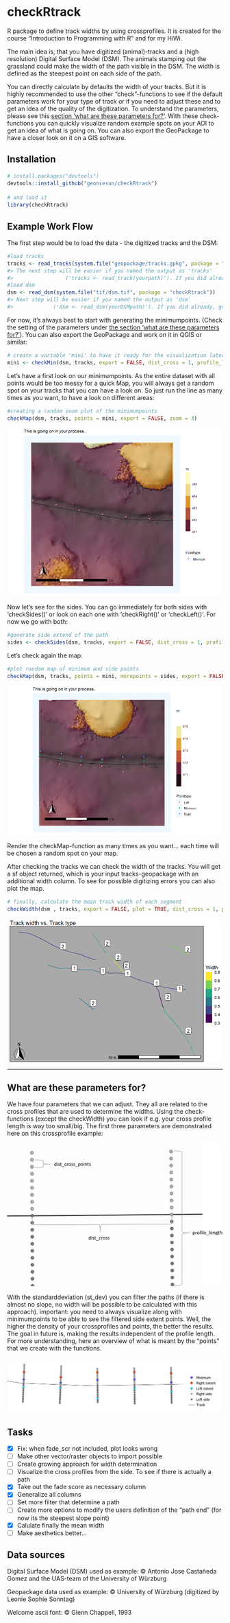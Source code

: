 
<!-- README.md is generated from README.Rmd. Please edit that file -->

# checkRtrack

<!-- badges: start -->
<!-- badges: end -->

R package to define track widths by using crossprofiles. It is created
for the course “Introduction to Programming with R” and for my HiWi.

The main idea is, that you have digitized (animal)-tracks and a (high
resolution) Digital Surface Model (DSM). The animals stamping out the
grassland could make the width of the path visible in the DSM. The width
is defined as the steepest point on each side of the path.

You can directly calculate by defaults the width of your tracks. But it
is highly recommended to use the other “check”-functions to see if the
default parameters work for your type of track or if you need to adjust
these and to get an idea of the quality of the digitization. To
understand the parameters, please see this [section ‘what are these
parameters for?’](#what-are-these-parameters-for?). With these
check-functions you can quickly visualize random example spots on your
AOI to get an idea of what is going on. You can also export the
GeoPackage to have a closer look on it on a GIS software.

## Installation

``` r
# install.packages("devtools")
devtools::install_github("geoniesun/checkRtrack")

# and load it 
library(checkRtrack)
```

## Example Work Flow

The first step would be to load the data - the digitized tracks and the
DSM:

``` r
#load tracks 
tracks <- read_tracks(system.file("geopackage/tracks.gpkg", package = "checkRtrack"))
#> The next step will be easier if you named the output as 'tracks'
#>                 ('tracks <- read_track(yourpath)'). If you did already, great!
#load dsm
dsm <- read_dsm(system.file("tif/dsm.tif", package = "checkRtrack"))
#> Next step will be easier if you named the output as 'dsm'
#>             ('dsm <- read_dsm(yourDSMpath)'). If you did already, great!
```

For now, it’s always best to start with generating the minimumpoints.
(Check the setting of the parameters under [the section ‘what are these
parameters for?’](#what-are-these-parameters-for?)). You can also export
the GeoPackage and work on it in QGIS or similar:

``` r
# create a variable 'mini' to have it ready for the visualization later
mini <- checkMin(dsm, tracks, export = FALSE, dist_cross = 1, profile_length = 1, dist_cross_points = 0.05, st_dev = 0.06)
```

Let’s have a first look on our minimumpoints. As the entire dataset with
all points would be too messy for a quick Map, you will always get a
random spot on your tracks that you can have a look on. So just run the
line as many times as you want, to have a look on different areas:

``` r
#creating a random zoom plot of the minimumpoints
checkMap(dsm, tracks, points = mini, export = FALSE, zoom = 3)
```

![](images/example5mz3.png)

Now let’s see for the sides. You can go immediately for both sides with
‘checkSides()’ or look on each one with ‘checkRight()’ or ‘checkLeft()’.
For now we go with both:

``` r
#generate side extend of the path
sides <- checkSides(dsm, tracks, export = FALSE, dist_cross = 1, profile_length = 1, dist_cross_points = 0.05)
```

Let’s check again the map:

``` r
#plot random map of minimum and side points
checkMap(dsm, tracks, points = mini, morepoints = sides, export = FALSE, zoom = 3)
```

![](images/example2lrmzoom3.png)

Render the checkMap-function as many times as you want… each time will
be chosen a random spot on your map.

After checking the tracks we can check the width of the tracks. You will
get a sf object returned, which is your input tracks-geopackage with an
additional width column. To see for possible digitizing errors you can
also plot the map.

``` r
# finally, calculate the mean track width of each segment
checkWidth(dsm , tracks, export = FALSE, plot = TRUE, dist_cross = 1, profile_length = 1, dist_cross_points = 0.05, st_dev = 0.06)
```

![](images/width_vs_type.png)

------------------------------------------------------------------------

## What are these parameters for?

We have four parameters that we can adjust. They all are related to the
cross profiles that are used to determine the widths. Using the
check-functions (except the checkWidth) you can look if e.g. your cross
profile length is way too small/big. The first three parameters are
demonstrated here on this crossprofile example:

![](images/parameters.png)

With the standarddeviation (st_dev) you can filter the paths (if there
is almost no slope, no width will be possible to be calculated with this
approach). important: you need to always visualize along with
minimumpoints to be able to see the filtered side extent points. Well,
the higher the density of your crossprofiles and points, the better the
results. The goal in future is, making the results independent of the
profile length. For more understanding, here an overview of what is
meant by the “points” that we create with the functions.

![](images/tracks.jpg)

## Tasks

- [x] Fix: when fade_scr not included, plot looks wrong
- [ ] Make other vector/raster objects to import possible
- [ ] Create growing approach for width determination
- [ ] Visualize the cross profiles from the side. To see if there is
  actually a path
- [x] Take out the fade score as necessary column
- [x] Generalize all columns
- [ ] Set more filter that determine a path
- [ ] Create more options to modify the users definition of the “path
  end” (for now its the steepest slope point)
- [x] Calulate finally the mean width
- [ ] Make aesthetics better…

## Data sources

Digital Surface Model (DSM) used as example: © Antonio Jose Castañeda
Gomez and the UAS-team of the University of Würzburg

Geopackage data used as example: © University of Würzburg (digitized by
Leonie Sophie Sonntag)

Welcome ascii font: © Glenn Chappell, 1993
